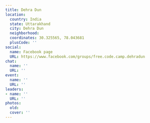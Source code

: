 ```yaml
---
title: Dehra Dun
location:
  country: India
  state: Uttarakhand
  city: Dehra Dun
  neighborhood: 
  coordinates: 30.325565, 78.043681
  plusCode: ''
social:
  name: Facebook page
  URL: https://www.facebook.com/groups/free.code.camp.dehradun
chat:
  name: ''
  URL: ''
event:
  name: ''
  URL: ''
leaders:
- name: ''
  URL: ''
photos:
  old: 
  cover: ''
---
```

